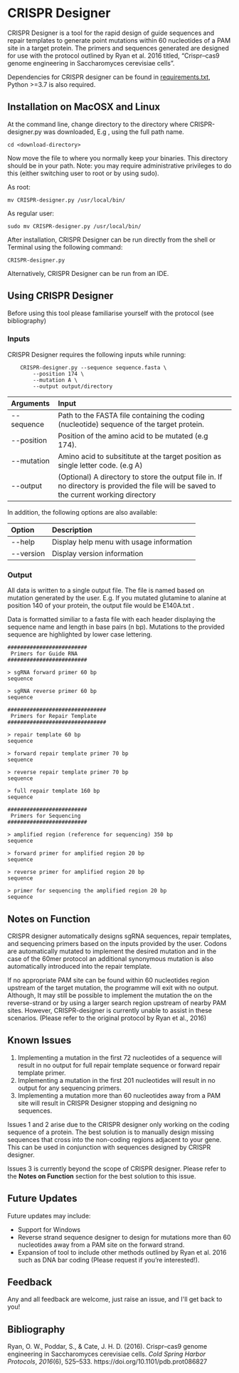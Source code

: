 # CRISPR Designer
CRISPR Designer is a tool for the rapid design of guide sequences and repair templates to generate point mutations within 60 nucleotides of a PAM site in a target protein.  The primers and sequences generated are designed for use with the protocol outlined by Ryan et al. 2016 titled, “Crispr–cas9 genome engineering in Saccharomyces cerevisiae cells”.

Dependencies for CRISPR designer can be found in [requirements.txt](https://github.com/Orpowell/CRISPR-Designer/requirements.txt), Python >=3.7 is also required.

## Installation on MacOSX and Linux
At the command line, change directory to the directory where CRISPR-designer.py was downloaded, E.g , using the full path name.

	cd <download-directory>

Now move the file to where you normally keep your binaries. This directory should be in your path. Note: you may require administrative privileges to do this (either switching user to root or by using sudo).

As root:

	mv CRISPR-designer.py /usr/local/bin/

As regular user:

	sudo mv CRISPR-designer.py /usr/local/bin/

After installation, CRISPR Designer can be run directly from the shell or Terminal using the following command:

	CRISPR-designer.py

Alternatively, CRISPR Designer can be run from an IDE.

## Using CRISPR Designer
Before using this tool please familiarise yourself with the protocol (see bibliography)
### Inputs
CRISPR Designer requires the following inputs while running:

		CRISPR-designer.py --sequence sequence.fasta \
			--position 174 \
			--mutation A \
			--output output/directory

| Arguments           | Input |
| :---------------------------- | :-----|
| --sequence | Path to the FASTA file containing the coding (nucleotide) sequence of the target protein. |
| --position | Position of the amino acid to be mutated (e.g 174).
| --mutation | Amino acid to subsititute at the target position as single letter code. (e.g A)
| --output | (Optional) A directory to store the output file in. If no directory is provided the file will be saved to the current working directory |

In addition, the following options are also available:

| Option | Description |
|:--------- | :-----------|
| --help | Display help menu with usage information |
| --version | Display version information |

### Output
All data is written to a single output file. The file is named based on mutation generated by the user. E.g. If you mutated glutamine to alanine at position 140 of your protein, the output file would be E140A.txt .

Data is formatted similiar to a fasta file with each header displaying the sequence name and length in base pairs (n bp). Mutations to the provided sequence are highlighted by lower case lettering. 

    #########################
     Primers for Guide RNA 
    #########################
    
    > sgRNA forward primer 60 bp
    sequence
    
    > sgRNA reverse primer 60 bp
    sequence
    
    ###############################
     Primers for Repair Template 
    ###############################
    
    > repair template 60 bp
    sequence
    
    > forward repair template primer 70 bp
    sequence
    
    > reverse repair template primer 70 bp
    sequence
    
    > full repair template 160 bp
    sequence
    
    #########################
     Primers for Sequencing 
    #########################
    
    > amplified region (reference for sequencing) 350 bp
    sequence 
    
    > forward primer for amplified region 20 bp
    sequence 
    
    > reverse primer for amplified region 20 bp
    sequence 
    
    > primer for sequencing the amplified region 20 bp
    sequence 




## Notes on Function
CRISPR designer  automatically designs sgRNA sequences, repair templates, and sequencing primers based on the inputs provided by the user.  Codons are automatically mutated to implement the desired mutation and in the case of the 60mer protocol an additional synonymous mutation is also automatically introduced into the repair template.

If no appropriate PAM site can be found within 60 nucleotides region upstream of the target mutation, the programme will exit with no output. Although, It may still be possible to implement the mutation the on the reverse-strand or by using a larger search region upstream of nearby PAM sites. However, CRISPR-designer is currently unable to assist in these scenarios. (Please refer to the original protocol by Ryan et al., 2016) 

## Known Issues
1. Implementing a mutation in the first 72 nucleotides of a sequence will result in no output for full repair template sequence or forward repair template primer. 
2. Implementing a mutation in the first 201 nucleotides will result in no output for any sequencing primers.
3. Implementing a mutation more than 60 nucleotides away from a PAM site will result in CRISPR Designer stopping and designing no sequences.

Issues 1 and 2 arise due to the CRISPR designer only working on the coding sequence of a protein. The best solution is to manually design missing sequences that cross into the non-coding regions adjacent to your gene. This can be used in conjunction with sequences designed by CRISPR designer.  

Issues 3 is currently beyond the scope of CRISPR designer. Please refer to the **Notes on Function** section for the best solution to this issue.    

## Future Updates
Future updates may include:
- Support for Windows
- Reverse strand sequence designer to design for mutations more than 60 nucleotides away from a PAM site on the forward strand. 
- Expansion of tool to include other methods outlined by Ryan et al. 2016 such as DNA bar coding (Please request if you’re interested!).

## Feedback
Any and all feedback are welcome, just raise an issue, and I'll get back to you!

## Bibliography
<div class="csl-entry">Ryan, O. W., Poddar, S., &#38; Cate, J. H. D. (2016). Crispr–cas9 genome engineering in Saccharomyces cerevisiae cells. <i>Cold Spring Harbor Protocols</i>, <i>2016</i>(6), 525–533. https://doi.org/10.1101/pdb.prot086827</div>



